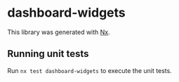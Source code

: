# dashboard-widgets

This library was generated with [Nx](https://nx.dev).

## Running unit tests

Run `nx test dashboard-widgets` to execute the unit tests.

